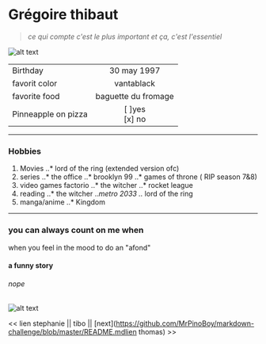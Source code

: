 # Grégoire thibaut

> _ce qui compte c'est le plus important et ça, c'est l'essentiel_


![alt text](https://github.com/Thibaut3005/arkdown-challenge-/blob/master/index.jpeg)



|        |           | 
| ------------- |:-------------:| 
| Birthday      | 30 may 1997 |
| favorit color     | vantablack     |   
| favorite food| baguette du fromage      |  
|Pinneapple on pizza | [ ]yes <br/> [x] no 

***

### Hobbies

1. Movies 
 ..* lord of the ring (extended version ofc)
2. series
  ..* the office 
  ..* brooklyn 99
  ..* games of throne ( RIP season 7&8)
3. video games 
  factorio
  ..* the witcher 
  ..* rocket league 
4. reading 
  ..* the witcher 
  ..*metro 2033
  ..* lord of the ring 
5. manga/anime
  ..* Kingdom

***

### you can always count on me when 

when you feel in the mood to do an "afond"

#### a funny story

###### nope 

![alt text](https://github.com/Thibaut3005/arkdown-challenge-/blob/master/200.webp)

<< lien stephanie || tibo || [next](https://github.com/MrPinoBoy/markdown-challenge/blob/master/README.mdlien thomas) >>